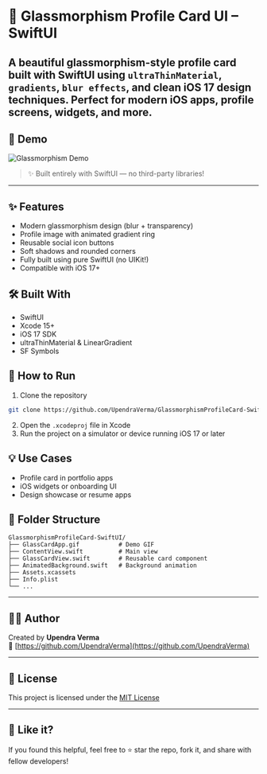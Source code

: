 # 🌟 Glassmorphism Profile Card UI – SwiftUI
A beautiful glassmorphism-style profile card built with SwiftUI using `ultraThinMaterial`, `gradients`, `blur effects`, and clean iOS 17 design techniques. Perfect for modern iOS apps, profile screens, widgets, and more.
---

## 📸 Demo

![Glassmorphism Demo](GlassCardApp/GlassCardApp.gif)

> ✨ Built entirely with SwiftUI — no third-party libraries!

---

## ✨ Features
- Modern glassmorphism design (blur + transparency)
- Profile image with animated gradient ring
- Reusable social icon buttons
- Soft shadows and rounded corners
- Fully built using pure SwiftUI (no UIKit!)
- Compatible with iOS 17+
## 🛠️ Built With
- SwiftUI
- Xcode 15+
- iOS 17 SDK
- ultraThinMaterial & LinearGradient
- SF Symbols
## 🚀 How to Run
1. Clone the repository  
```bash
git clone https://github.com/UpendraVerma/GlassmorphismProfileCard-SwiftUI.git
```
2. Open the `.xcodeproj` file in Xcode  
3. Run the project on a simulator or device running iOS 17 or later
## 💡 Use Cases
- Profile card in portfolio apps  
- iOS widgets or onboarding UI  
- Design showcase or resume apps  
## 📂 Folder Structure
```
GlassmorphismProfileCard-SwiftUI/
├── GlassCardApp.gif           # Demo GIF
├── ContentView.swift          # Main view
├── GlassCardView.swift        # Reusable card component
├── AnimatedBackground.swift   # Background animation
├── Assets.xcassets
├── Info.plist
└── ...
```
---

## 👨‍💻 Author

Created by **Upendra Verma**  
🔗 [https://github.com/UpendraVerma](https://github.com/UpendraVerma)

---

## 📄 License

This project is licensed under the [MIT License](LICENSE)

---

## 🙌 Like it?

If you found this helpful, feel free to ⭐ star the repo, fork it, and share with fellow developers!
